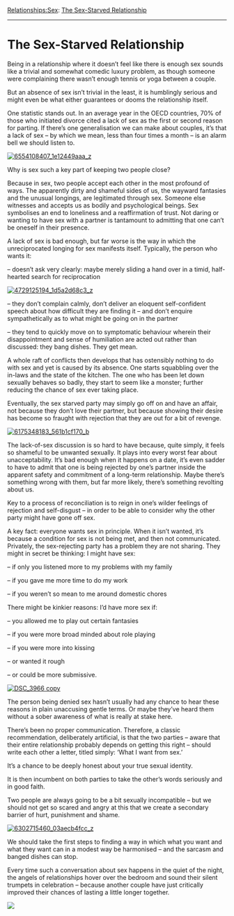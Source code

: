 [Relationships:](https://www.theschooloflife.com/thebookoflife/category/relationships/)[Sex](https://www.theschooloflife.com/thebookoflife/category/relationships/sex/): [The Sex-Starved Relationship](https://www.theschooloflife.com/thebookoflife/the-sex-starved-relationship/)

* * *

# The Sex-Starved Relationship

Being in a relationship where it doesn’t feel like there is enough sex sounds like a trivial and somewhat comedic luxury problem, as though someone were complaining there wasn’t enough tennis or yoga between a couple.

But an absence of sex isn’t trivial in the least, it is humblingly serious and might even be what either guarantees or dooms the relationship itself.

One statistic stands out. In an average year in the OECD countries, 70% of those who initiated divorce cited a lack of sex as the first or second reason for parting. If there’s one generalisation we can make about couples, it’s that a lack of sex – by which we mean, less than four times a month – is an alarm bell we should listen to.

[![6554108407_1e12449aaa_z](https://www.theschooloflife.com/thebookoflife/wp-content/uploads/2015/09/6554108407_1e12449aaa_z.jpg)](http://www.thebookoflife.org/wp-content/uploads/2015/09/6554108407_1e12449aaa_z.jpg)

Why is sex such a key part of keeping two people close?

Because in sex, two people accept each other in the most profound of ways. The apparently dirty and shameful sides of us, the wayward fantasies and the unusual longings, are legitimated through sex. Someone else witnesses and accepts us as bodily and psychological beings. Sex symbolises an end to loneliness and a reaffirmation of trust. Not daring or wanting to have sex with a partner is tantamount to admitting that one can’t be oneself in their presence.

A lack of sex is bad enough, but far worse is the way in which the unreciprocated longing for sex manifests itself. Typically, the person who wants it:

– doesn’t ask very clearly: maybe merely sliding a hand over in a timid, half-hearted search for reciprocation

[![4729125194_1d5a2d68c3_z](https://www.theschooloflife.com/thebookoflife/wp-content/uploads/2015/09/4729125194_1d5a2d68c3_z.jpg)](http://www.thebookoflife.org/wp-content/uploads/2015/09/4729125194_1d5a2d68c3_z.jpg)

– they don’t complain calmly, don’t deliver an eloquent self-confident speech about how difficult they are finding it – and don’t enquire sympathetically as to what might be going on in the partner

– they tend to quickly move on to symptomatic behaviour wherein their disappointment and sense of humiliation are acted out rather than discussed: they bang dishes. They get mean.

A whole raft of conflicts then develops that has ostensibly nothing to do with sex and yet is caused by its absence. One starts squabbling over the in-laws and the state of the kitchen. The one who has been let down sexually behaves so badly, they start to seem like a monster; further reducing the chance of sex ever taking place.

Eventually, the sex starved party may simply go off on and have an affair, not because they don’t love their partner, but because showing their desire has become so fraught with rejection that they are out for a bit of revenge.

[![6175348183_561b1cf170_b](https://www.theschooloflife.com/thebookoflife/wp-content/uploads/2015/09/6175348183_561b1cf170_b.jpg)](http://www.thebookoflife.org/wp-content/uploads/2015/09/6175348183_561b1cf170_b.jpg)

The lack-of-sex discussion is so hard to have because, quite simply, it feels so shameful to be unwanted sexually. It plays into every worst fear about unacceptability. It’s bad enough when it happens on a date, it’s even sadder to have to admit that one is being rejected by one’s partner inside the apparent safety and commitment of a long-term relationship. Maybe there’s something wrong with them, but far more likely, there’s something revolting about us.

Key to a process of reconciliation is to reign in one’s wilder feelings of rejection and self-disgust – in order to be able to consider why the other party might have gone off sex.

A key fact: everyone wants sex in principle. When it isn’t wanted, it’s because a condition for sex is not being met, and then not communicated. Privately, the sex-rejecting party has a problem they are not sharing. They might in secret be thinking: I might have sex:

– if only you listened more to my problems with my family

– if you gave me more time to do my work

– if you weren’t so mean to me around domestic chores

There might be kinkier reasons: I’d have more sex if:

– you allowed me to play out certain fantasies

– if you were more broad minded about role playing

– if you were more into kissing

– or wanted it rough

– or could be more submissive.

[![DSC_3966 copy](https://www.theschooloflife.com/thebookoflife/wp-content/uploads/2015/09/4987626744_9ff76e1571_z1.jpg)](http://www.thebookoflife.org/wp-content/uploads/2015/09/4987626744_9ff76e1571_z1.jpg)

The person being denied sex hasn’t usually had any chance to hear these reasons in plain unaccusing gentle terms. Or maybe they’ve heard them without a sober awareness of what is really at stake here.

There’s been no proper communication. Therefore, a classic recommendation, deliberately artificial, is that the two parties – aware that their entire relationship probably depends on getting this right – should write each other a letter, titled simply: ‘What I want from sex.’

It’s a chance to be deeply honest about your true sexual identity.

It is then incumbent on both parties to take the other’s words seriously and in good faith.

Two people are always going to be a bit sexually incompatible – but we should not get so scared and angry at this that we create a secondary barrier of hurt, punishment and shame.

[![6302715460_03aecb4fcc_z](https://www.theschooloflife.com/thebookoflife/wp-content/uploads/2015/09/6302715460_03aecb4fcc_z.jpg)](http://www.thebookoflife.org/wp-content/uploads/2015/09/6302715460_03aecb4fcc_z.jpg)

We should take the first steps to finding a way in which what you want and what they want can in a modest way be harmonised – and the sarcasm and banged dishes can stop.

Every time such a conversation about sex happens in the quiet of the night, the angels of relationships hover over the bedroom and sound their silent trumpets in celebration – because another couple have just critically improved their chances of lasting a little longer together.

[![](https://img.youtube.com/vi/tSs2dXDf1Zs/0.jpg)](https://www.youtube.com/embed/tSs2dXDf1Zs '')
